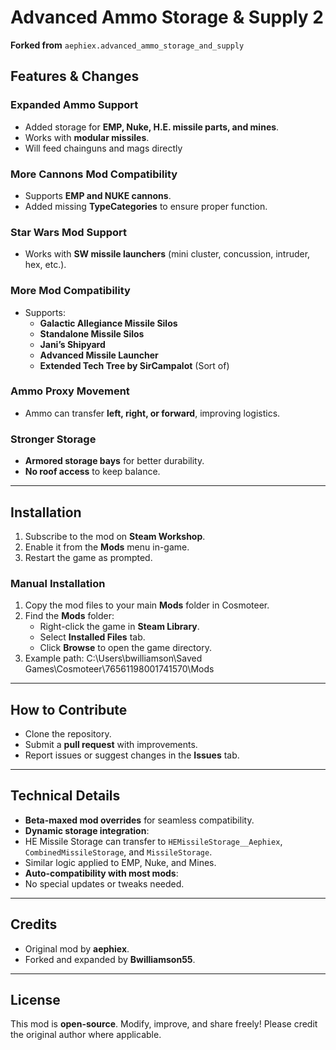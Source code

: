 # Advanced Ammo Storage & Supply 2

**Forked from** `aephiex.advanced_ammo_storage_and_supply`

## Features & Changes

### Expanded Ammo Support
- Added storage for **EMP, Nuke, H.E. missile parts, and mines**.
- Works with **modular missiles**.
- Will feed chainguns and mags directly

### More Cannons Mod Compatibility
- Supports **EMP and NUKE cannons**.
- Added missing **TypeCategories** to ensure proper function.

### Star Wars Mod Support
- Works with **SW missile launchers** (mini cluster, concussion, intruder, hex, etc.).

### More Mod Compatibility
- Supports:
  - **Galactic Allegiance Missile Silos**
  - **Standalone Missile Silos**
  - **Jani’s Shipyard**
  - **Advanced Missile Launcher**
  - **Extended Tech Tree by SirCampalot** (Sort of)

### Ammo Proxy Movement
- Ammo can transfer **left, right, or forward**, improving logistics.

### Stronger Storage
- **Armored storage bays** for better durability.
- **No roof access** to keep balance.

---

## Installation
1. Subscribe to the mod on **Steam Workshop**.
2. Enable it from the **Mods** menu in-game.
3. Restart the game as prompted.

### Manual Installation
1. Copy the mod files to your main **Mods** folder in Cosmoteer.
2. Find the **Mods** folder:
   - Right-click the game in **Steam Library**.
   - Select **Installed Files** tab.
   - Click **Browse** to open the game directory.
3. Example path: C:\Users\bwilliamson\Saved Games\Cosmoteer\76561198001741570\Mods

---

## How to Contribute
- Clone the repository.
- Submit a **pull request** with improvements.
- Report issues or suggest changes in the **Issues** tab.

---

## Technical Details
- **Beta-maxed mod overrides** for seamless compatibility.
- **Dynamic storage integration**:
- HE Missile Storage can transfer to `HEMissileStorage__Aephiex`, `CombinedMissileStorage`, and `MissileStorage`.
- Similar logic applied to EMP, Nuke, and Mines.
- **Auto-compatibility with most mods**:
- No special updates or tweaks needed.

---

## Credits
- Original mod by **aephiex**.
- Forked and expanded by **Bwilliamson55**.

---

## License
This mod is **open-source**. Modify, improve, and share freely! Please credit the original author where applicable.